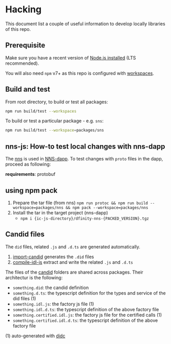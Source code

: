 # Hacking

This document list a couple of useful information to develop locally libraries of this repo.

## Prerequisite

Make sure you have a recent version of [Node.js installed](https://nodejs.org/en/) (LTS recommended).

You will also need `npm` v7+ as this repo is configured with [workspaces](https://docs.npmjs.com/cli/v7/using-npm/workspaces).

## Build and test

From root directory, to build or test all packages:

```bash
npm run build/test --workspaces
```

To build or test a particular package - e.g. `sns`:

```bash
npm run build/test --workspace=packages/sns
```

## nns-js: How-to test local changes with nns-dapp

The [nns](/packages/nns) is used in [NNS-dapp](https://github.com/dfinity/nns-dapp/). To test changes with `proto` files in the dapp, proceed as following:

**requirements**: protobuf

## using npm pack

1. Prepare the tar file (from nns)
   `npm run protoc && npm run build --workspace=packages/nns && npm pack --workspace=packages/nns`
2. Install the tar in the target project (nns-dapp)
   - `npm i {ic-js-directory}/dfinity-nns-{PACKED_VERSION}.tgz`

## Candid files

The `did` files, related `.js` and `.d.ts` are generated automatically.

1. [import-candid](./scripts/import-candid) generates the `.did` files
2. [compile-idl-js](./scripts/compile-idl-js) extract and write the related `.js` and `.d.ts`

The files of the [candid](./candid) folders are shared across packages. Their architectur is the following:

- `something.did`: the candid definition
- `something.d.ts`: the typescript definition for the types and service of the did files (1)
- `something.idl.js`: the factory js file (1)
- `something.idl.d.ts`: the typescript definition of the above factory file
- `something.certified.idl.js`: the factory js file for the certified calls (1)
- `something.certified.idl.d.ts`: the typescript definition of the above factory file

(1) auto-generated with [didc](https://github.com/dfinity/candid)
